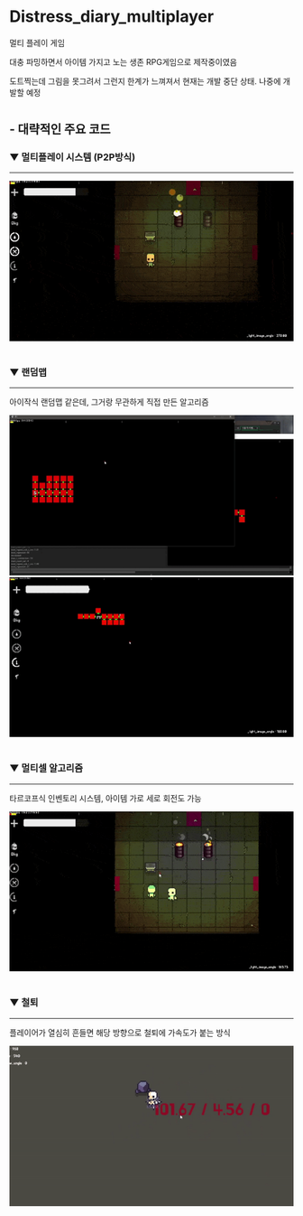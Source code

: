 # Distress_diary_multiplayer

멀티 플레이 게임

대충 파밍하면서 아이템 가지고 노는 생존 RPG게임으로 제작중이였음


도트찍는데 그림을 못그려서 그런지 한계가 느껴져서 현재는 개발 중단 상태. 
나중에 개발할 예정

#



## - 대략적인 주요 코드


### ▼ 멀티플레이 시스템 (P2P방식)
-------------

![preview_1](preview1.gif)

#

### ▼ 랜덤맵
-------------

아이작식 랜덤맵 같은데, 그거랑 무관하게 직접 만든 알고리즘

![preview_2_1](preview2_1.gif)
![preview_2_2](preview2_2.gif)

#

### ▼ 멀티셀 알고리즘 
-------------

타르코프식 인벤토리 시스템, 아이템 가로 세로 회전도 가능

![preview_3](preview3.gif)

#

### ▼ 철퇴 
-------------

플레이어가 열심히 흔들면 해당 방향으로 철퇴에 가속도가 붙는 방식

![preview_4](preview4.gif)

#

